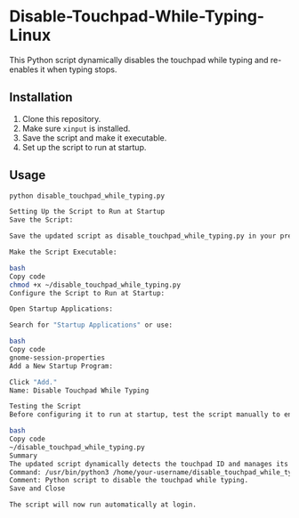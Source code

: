 # Disable-Touchpad-While-Typing-Linux

This Python script dynamically disables the touchpad while typing and re-enables it when typing stops.

## Installation

1. Clone this repository.
2. Make sure `xinput` is installed.
3. Save the script and make it executable.
4. Set up the script to run at startup.

## Usage

```bash
python disable_touchpad_while_typing.py

Setting Up the Script to Run at Startup
Save the Script:

Save the updated script as disable_touchpad_while_typing.py in your preferred directory.

Make the Script Executable:

bash
Copy code
chmod +x ~/disable_touchpad_while_typing.py
Configure the Script to Run at Startup:

Open Startup Applications:

Search for "Startup Applications" or use:

bash
Copy code
gnome-session-properties
Add a New Startup Program:

Click "Add."
Name: Disable Touchpad While Typing

Testing the Script
Before configuring it to run at startup, test the script manually to ensure it detects the touchpad and works as expected:

bash
Copy code
~/disable_touchpad_while_typing.py
Summary
The updated script dynamically detects the touchpad ID and manages its state based on typing activity, removing the need for hardcoding the ID. Adjust IDLE_TIMEOUT and TYPING_TIMEOUT to fit your preferences. If you need further modifications or have questions, feel free to ask!
Command: /usr/bin/python3 /home/your-username/disable_touchpad_while_typing.py
Comment: Python script to disable the touchpad while typing.
Save and Close

The script will now run automatically at login.
